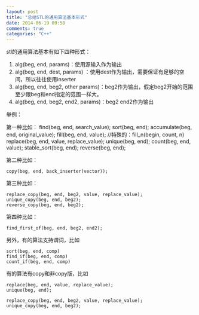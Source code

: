 ```yaml
---
layout: post
title: "总结STL的通用算法基本形式"
date: 2014-06-19 09:58
comments: true
categories: "C++"
---
```



stl的通用算法基本有如下四种形式：

1. alg(beg, end, params)：使用源输入作为输出
2. alg(beg, end, dest, params) ：使用dest作为输出，需要保证有足够的空间，所以往往使用inserter
3. alg(beg, end, beg2, other params)：beg2作为输出，假定beg2开始的范围至少跟beg和end指定的范围一样大。
4. alg(beg, end, beg2, end2, params)：beg2 end2作为输出

举例：

第一种比如：
	find(beg, end, search_value);
	sort(beg, end);
	accumulate(beg, end, original_value);
	fill(beg, end, value); //特殊的：fill_n(begin, count, n)
	replace(beg, end, value, replace_value);
	unique(beg, end);
	count(beg, end, value);
	stable_sort(beg, end);
	reverse(beg, end);

第二种比如：
	
	copy(beg, end, back_inserter(vector));

第三种比如：
	
	replace_copy(beg, end, beg2, value, replace_value);
	unique_copy(beg, end, beg2);
	reverse_copy(beg, end, beg2);

第四种比如：
	
	find_first_of(beg, end, beg2, end2);

另外，有的算法支持谓词，比如
	
	sort(beg, end, comp)
	find_if(beg, end, comp)
	count_if(beg, end, comp)

有的算法有copy和非copy版，比如
	
	replace(beg, end, value, replace_value);
	unique(beg, end);

	replace_copy(beg, end, beg2, value, replace_value);
	unique_copy(beg, end, beg2);	